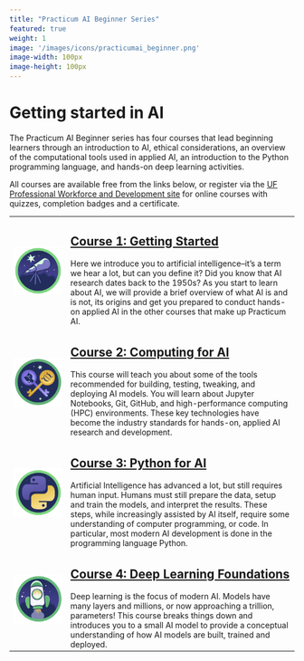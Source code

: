 ```yaml
---
title: "Practicum AI Beginner Series"
featured: true
weight: 1
image: '/images/icons/practicumai_beginner.png'
image-width: 100px
image-height: 100px
---
```


# Getting started in AI

The Practicum AI Beginner series has four courses that lead beginning learners through an introduction to AI, ethical considerations, an overview of the computational tools used in applied AI, an introduction to the Python programming language, and hands-on deep learning activities.

All courses are available free from the links below, or register via the [UF Professional Workforce and Development site](https://reg.pwd.aa.ufl.edu/search/publicCourseSearchDetails.do?method=load&courseId=5723886&selectedProgramAreaId=1015758&selectedProgramStreamId=1016506&_ga=2.103746304.1240746877.1712159539-1362051868.1703172067&_gl=1*1xh4o0s*_ga*MTM2MjA1MTg2OC4xNzAzMTcyMDY3*_ga_P8DV6LYX8P*MTcxMjIzODM3Ny4yLjEuMTcxMjI0MTQ0MC42MC4wLjA.*_gcl_au*MTQ3OTU3NzMwMy4xNzEyMTU5NTM5) for online courses with quizzes, completion badges and a certificate.
<table>
    <tr> 
        <td style="width:20%">
            <a href="/courses/getting_started/"><img src="/images/icons/practicumai_beginner.png" alt="Getting Started in AI icon"></a>
        </td>
        <td>
            <h2><a href="/courses/getting_started/">Course 1: Getting Started</a></h2>
                Here we introduce you to artificial intelligence–it’s a term we hear a lot, but can you define it? Did you know that AI research dates back to the 1950s? As you start to learn about AI, we will provide a brief overview of what AI is and is not, its origins and get you prepared to conduct hands-on applied AI in the other courses that make up Practicum AI.
        </td>
    </tr>
    <tr> 
        <td style="width:20%">
            <a href="/courses/computing_for_ai/"><img src="/images/icons/practicumai_computing_for_ai.png" alt="Computing for AI icon"></a>
        </td>
        <td>
            <h2><a href="/courses/computing_for_ai/">Course 2: Computing for AI</a></h2>
                This course will teach you about some of the tools recommended for building, testing, tweaking, and deploying AI models. You will learn about Jupyter Notebooks, Git, GitHub, and high-performance computing (HPC) environments. These key technologies have become the industry standards for hands-on, applied AI research and development.
        </td>
    </tr>
    <tr>
        <td><a href='/courses/python/'><img src='/images/icons/practicumai_python.png' alt='Introduction to Python icon' width=500></a></td>
        <td>
            <h2><a href='/courses/python/'>Course 3: Python for AI</a></h2>
            Artificial Intelligence has advanced a lot, but still requires human input. Humans must still prepare the data, setup and train the models, and interpret the results. These steps, while increasingly assisted by AI itself, require some understanding of computer programming, or code. In particular, most modern AI development is done in the programming language Python.
        </td>
    </tr>
    <tr>
        <td>
            <a href='/courses/deep_learning/'><img src='/images/icons/practicumai_deep_learning.png' alt='Deep Learning Foundations icon' width=500></a>
        </td>
        <td>
            <h2><a href='/courses/deep_learning/'>Course 4: Deep Learning Foundations</a></h2>
            Deep learning is the focus of modern AI. Models have many layers and millions, or now approaching a trillion, parameters! This course breaks things down and introduces you to a small AI model to provide a conceptual understanding of how AI models are built, trained and deployed.
        </td>
    </tr>
</table>